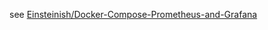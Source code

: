see [Einsteinish/Docker-Compose-Prometheus-and-Grafana](https://github.com/Einsteinish/Docker-Compose-Prometheus-and-Grafana.git)
